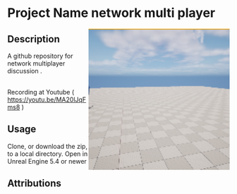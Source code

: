 # Project Name  network multi player
<img src="Saved/AutoScreenshot.png" width="320"  align="right" />

## Description

A github repository for network multiplayer discussion .
<br><br> 

Recording at Youtube ( https://youtu.be/MA20lJqFms8 )
 
## Usage
Clone, or download the zip, to a local directory. Open in Unreal Engine 5.4 or newer

## Attributions



 






